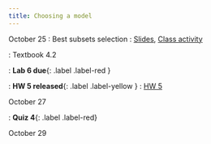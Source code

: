 ```yaml
---
title: Choosing a model
---
```


October 25
: Best subsets selection
  : [Slides](https://sta112-f21.github.io/slides/lecture_27.html), [Class activity](https://sta112-f21.github.io/class_activities/ca_lecture_27.html)
  
: Textbook 4.2

: **Lab 6 due**{: .label .label-red }
  
: **HW 5 released**{: .label .label-yellow }
  : [HW 5](#)


October 27

: **Quiz 4**{: .label .label-red}

October 29